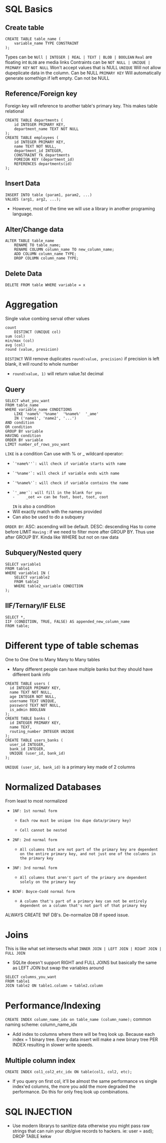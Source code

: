 # SQL Basics

## Create table

```
CREATE TABLE table_name (
	variable_name TYPE CONSTRAINT
);
```

Types can be `NUll | INTEGER | REAL | TEXT | BLOB | BOOLEAN`
`Real` are floating int
`BLOB` are media links
Contraints can be `NOT NULL | UNIQUE | PRIMARY KEY`
`NOT NULL` Won't accept values that is NULL
`UNIQUE` Will not allow dupeplicate data in the column. Can be NULL
`PRIMARY KEY` Will automatically generate somethign if left empty. Can not be NULL

## Reference/Foreign key

Foreign key will reference to another table's primary key. This makes table relational

```
CREATE TABLE departments (
    id INTEGER PRIMARY KEY,
    department_name TEXT NOT NULL
);
CREATE TABLE employees (
    id INTEGER PRIMARY KEY,
    name TEXT NOT NULL,
    department_id INTEGER,
    CONSTRAINT fk_departments
    FOREIGN KEY (department_id)
    REFERENCES departments(id)
);
```

## Insert Data

```
INSERT INTO table (param1, param2, ...)
VALUES (arg1, arg2, ...);
```

- However, most of the time we will use a library in another programing language.

## Alter/Change data

```
ALTER TABLE table_name
	RENAME TO table_name;
	RENAME COLUMN column_name TO new_column_name;
	ADD COLUMN column_name TYPE;
	DROP COLUMN column_name TYPE;
```

## Delete Data

```
DELETE FROM table WHERE variable = x
```

# Aggregation

Single value combing serval other values

```
count
	DISTINCT (UNIQUE col)
sum (col)
min/max (col)
avg (col)
round (value, presicion)
```

`DISTINCT` Will remove duplicates
`round(value, precision)` if precision is left blank, it will round to whole number

- `round(value, 1)` will return value.1st decimal

## Query

```
SELECT what_you_want
FROM table_name
WHERE variable_name CONDITIONS
	LIKE 'name%' '%name'  '%name%'  '_ame'
	IN ('name1', 'name2', '...')
AND condition
OR condition
GROUP BY variable
HAVING condition
ORDER BY variable
LIMIT number_of_rows_you_want
```

`LIKE` is a condition
Can use with % or \_ wildcard operator:

-     `'name%''`: will check if variable starts with name
-     `'%name'`: will check if variable ends with name
-     `'%name%'`: will check if variable contains the name
-     `'_ame'`: will fill in the blank for you
      -		_oot => can be foot, boot, toot, coot
  `IN` is also a condition
- Will exactly match with the names provided
- Can also be used to do a subquery

`ORDER BY`: ASC: ascending will be default. DESC: descending
Has to come before LIMIT
`Having` : if we need to filter more after GROUP BY. Thus use after GROUP BY. Kinda like WHERE but not on raw data

## Subquery/Nested query

```
SELECT variable1
FROM table1
WHERE variable1 IN (
	SELECT variable2
	FROM table2
	WHERE table2_variable CONDITION
);
```

## IIF/Ternary/IF ELSE

```
SELECT *,
IIF (CONDITION, TRUE, FALSE) AS appended_new_column_name
FROM table;
```

# Different type of table schemas

One to One
One to Many
Many to Many tables

- Many different people can have multiple banks but they should have different bank info

```
CREATE TABLE users (
  id INTEGER PRIMARY KEY,
  name TEXT NOT NULL,
  age INTEGER NOT NULL,
  username TEXT UNIQUE,
  password TEXT NOT NULL,
  is_admin BOOLEAN
);
CREATE TABLE banks (
  id INTEGER PRIMARY KEY,
  name TEXT,
  routing_number INTEGER UNIQUE
);
CREATE TABLE users_banks (
  user_id INTEGER,
  bank_id INTEGER,
  UNIQUE (user_id, bank_id)
);
```

`UNIQUE (user_id, bank_id)` is a primary key made of 2 columns

# Normalized Databases

From least to most normalized

-     1NF: 1st normal form
  -     Each row must be unique (no dupe data/primary key)
  -     Cell cannot be nested
-     2NF: 2nd normal form
  -     All columns that are not part of the primary key are dependent on the entire primary key, and not just one of the columns in the primary key
-     3NF: 3rd normal form
  -     All columns that aren't part of the primary are dependent solely on the primary key
-     BCNF: Boyce-Codd normal form
  -     A column that's part of a primary key can not be entirely dependent on a column that's not part of that primary key

ALWAYS CREATE 1NF DB's.
De-normalize DB if speed issue.

# Joins

This is like what set intersects what
`INNER JOIN | LEFT JOIN | RIGHT JOIN | FULL JOIN `

- SQLite doesn't support RIGHT and FULL JOINS but basically the same as LEFT JOIN but swap the variables around

```
SELECT columns_you_want
FROM table1
JOIN table2 ON table1.column = table2.column
```

# Performance/Indexing

`CREATE INDEX column_name_idx on table_name (column_name);`
common naming scheme: column_name_idx

- Add index to columns where there will be freq look up. Because each index = 1 binary tree. Every data insert will make a new binary tree PER INDEX resulting in slower write speeds.

## Multiple column index

`CREATE INDEX col1_col2_etc_idx ON table(col1, col2, etc);`

- If you query on first col, it'll be almost the same performance vs single index'ed columns, the more you add the more degraded the performance. Do this for only freq look up combinations.

# SQL INJECTION

- Use modern librarys to sanitize data otherwise you might pass raw strings that can ruin your db/give records to hackers.
  ie: user = asd); DROP TABLE kekw
